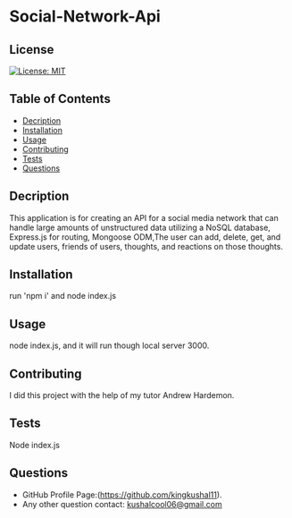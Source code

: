 # Social-Network-Api
## License
[![License: MIT](https://img.shields.io/badge/License-MIT-yellow.svg)](https://opensource.org/licenses/MIT)  
## Table of Contents  
- [Decription](#decription)  
- [Installation](#installation)
- [Usage](#usage) 
- [Contributing](#contributing)  
- [Tests](#tests)   
- [Questions](#questions) 
## Decription
This application is for creating an API for a social media network that can handle large amounts of unstructured data utilizing a NoSQL database, Express.js for routing, Mongoose ODM,The user can add, delete, get, and update users, friends of users, thoughts, and reactions on those thoughts.
## Installation
run 'npm i' and node index.js
## Usage
node index.js, and it will run though local server 3000.
## Contributing
I did this project with the help of my tutor Andrew Hardemon.
## Tests
Node index.js
## Questions
- GitHub Profile Page:(https://github.com/kingkushal11).
- Any other question contact: kushalcool06@gmail.com
